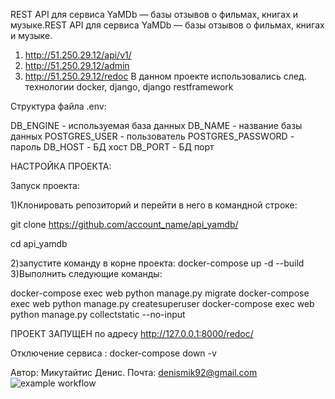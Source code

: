 REST API для сервиса YaMDb — базы отзывов о фильмах, книгах и музыке.REST API для сервиса YaMDb — базы отзывов о фильмах, книгах и музыке.
1) http://51.250.29.12/api/v1/
2) http://51.250.29.12/admin
3) http://51.250.29.12/redoc
В данном проекте использовались след. технологии docker, django, django restframework

Структура файла .env:

DB_ENGINE - используемая база данных DB_NAME - название базы данных POSTGRES_USER - пользователь POSTGRES_PASSWORD - пароль DB_HOST - БД xост DB_PORT - БД порт

НАСТРОЙКА ПРОЕКТА:

Запуск проекта:

1)Клонировать репозиторий и перейти в него в командной строке:

git clone https://github.com/account_name/api_yamdb/

cd api_yamdb

2)запустите команду в корне проекта: docker-compose up -d --build 3)Выполнить следующие команды:

docker-compose exec web python manage.py migrate docker-compose exec web python manage.py createsuperuser docker-compose exec web python manage.py collectstatic --no-input

ПРОЕКТ ЗАПУЩЕН по адресу http://127.0.0.1:8000/redoс/

Отключение сервиса : docker-compose down -v

Автор: Микутайтис Денис. Почта: denismik92@gmail.com
![example workflow](https://github.com/DonerMik/yamdb_final/actions/workflows/yamdb_workflow/badge.svg)
